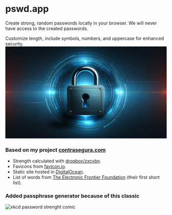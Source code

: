 # pswd.app
Create strong, random passwords locally in your browser. We will never have access to the created passwords.

Customize length, include symbols, numbers, and uppercase for enhanced security. 
![Digital Lock Image](static/og-picture.webp)

### Based on my project [contrasegura.com](https://github.com/jorgesoft/contrasegura.com)

- Strength calculated with [dropbox/zxcvbn](https://github.com/dropbox/zxcvbn).
- Favicons from [favicon.io](https://favicon.io/emoji-favicons/).
- Static site hosted in [DigitalOcean](https://www.digitalocean.com/).
- List of words from [The Electronic Frontier Foundation](https://www.eff.org/deeplinks/2016/07/new-wordlists-random-passphrases) (their first short list).

### Added passphrase generator because of this classic 
![xkcd password strenght comic](https://imgs.xkcd.com/comics/password_strength.png)